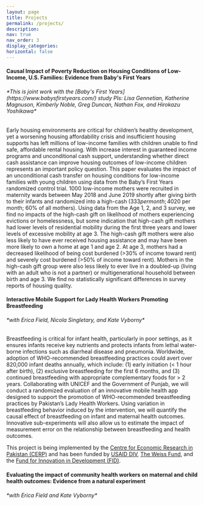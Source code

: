 ```yaml
---
layout: page
title: Projects
permalink: /projects/
description: 
nav: true
nav_order: 3
display_categories: 
horizontal: false
---
```


<h4>Causal Impact of Poverty Reduction on Housing Conditions of Low-Income, U.S. Families: Evidence from Baby's First Years </h4>
<h6> *This is joint work with the [Baby's First Years](https://www.babysfirstyears.com/) study PIs: Lisa Gennetian, Katherine Magnuson, Kimberly Noble, Greg Duncan, Nathan Fox, and Hirokazu Yoshikawa* </h6>

Early housing environments are critical for children’s healthy development, yet a worsening housing affordability crisis and insufficient housing supports has left millions of low-income families with children unable to find safe, affordable rental housing. With increase interest in guaranteed income programs and unconditional cash support, understanding whether direct cash assistance can improve housing outcomes of low-income children represents an important policy question. This paper evaluates the impact of an unconditional cash transfer on housing conditions for low-income families with young children using data from the Baby’s First Years randomized control trial. 1000 low-income mothers were recruited in maternity wards between May 2018 and June 2019 shortly after giving birth to their infants and randomized into a high-cash ($333 per month; 40% of all mothers) or low-cash gift group ($20 per month; 60% of all mothers). Using data from the Age 1, 2, and 3 survey, we find no impacts of the high-cash gift on likelihood of mothers experiencing evictions or homelessness, but some indication that high-cash gift mothers had lower levels of residential mobility during the first three years and lower levels of excessive mobility at age 3.  The high-cash gift mothers were also less likely to have ever received housing assistance and may have been more likely to own a home at age 1 and age 2. At age 3, mothers had a decreased likelihood of being cost burdened (>30% of income toward rent) and severely cost burdened (>50% of income toward rent). Mothers in the high-cash gift group were also less likely to ever live in a doubled-up (living with an adult who is not a partner) or multigenerational household between birth and age 3. We find no statistically significant differences in survey reports of housing quality. 


<h4> Interactive Mobile Support for Lady Health Workers Promoting Breastfeeding </h4>
<h6>*with Erica Field, Nicola Singletary, and Kate Vyborny* </h6> 

Breastfeeding is critical for infant health, particularly in poor settings, as it ensures infants receive key nutrients and protects infants from lethal water-borne infections such as diarrheal disease and pneumonia. Worldwide, adoption of WHO-recommended breastfeeding practices could avert over 820,000 infant deaths annually, which include: (1) early initiation (< 1 hour after birth), (2) exclusive breastfeeding for the first 6 months, and (3) continued breastfeeding with appropriate complementary foods for > 2 years. Collaborating with UNICEF and the Government of Punjab, we will conduct a randomized evaluation of an innovative mobile health app designed to support the promotion of WHO-recommended breastfeeding practices by Pakistan’s Lady Health Workers. Using variation in breastfeeding behavior induced by the intervention, we will quantify the causal effect of breastfeeding on infant and maternal health outcomes. Innovative sub-experiments will also allow us to estimate the impact of measurement error on the relationship between breastfeeding and health outcomes. 

This project is being implemented by the [Centre for Economic Research in Pakistan (CERP)](https://www.cerp.org.pk/) and has been funded by [USAID DIV](https://www.usaid.gov/div), [The Weiss Fund](https://bfi.uchicago.edu/the-weiss-fund/), and the [Fund for Innovation in Development (FID)](https://fundinnovation.dev/en/projects/supporting-breastfeeding-in-pakistan-through-a-mobile-application). 

<h4> Evaluating the impact of community health workers on maternal and child health outcomes: Evidence from a natural experiment </h4>
<h6>*with Erica Field and Kate Vyborny*</h6>


